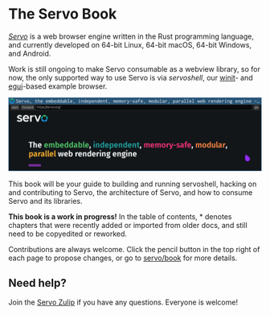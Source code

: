 # The Servo Book

[_Servo_](https://servo.org) is a web browser engine written in the Rust programming language, and currently developed on 64-bit Linux, 64-bit macOS, 64-bit Windows, and Android.

Work is still ongoing to make Servo consumable as a webview library, so for now, the only supported way to use Servo is via _servoshell_, our [winit](https://crates.io/crates/winit)- and [egui](https://crates.io/crates/egui)-based example browser.

![Screenshot of servoshell](images/servoshell.png)

This book will be your guide to building and running servoshell, hacking on and contributing to Servo, the architecture of Servo, and how to consume Servo and its libraries.

**This book is a work in progress!**
In the table of contents, \* denotes chapters that were recently added or imported from older docs, and still need to be copyedited or reworked.

Contributions are always welcome.
Click the pencil button in the top right of each page to propose changes, or go to [servo/book](https://github.com/servo/book) for more details.

## Need help?

Join the [Servo Zulip](https://servo.zulipchat.com) if you have any questions.
Everyone is welcome!
